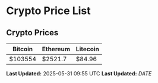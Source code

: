 # Crypto Price List

## Crypto Prices
| Bitcoin | Ethereum | Litecoin |
| ------- | -------- | -------- |
| $103554 | $2521.7 | $84.96 |
**Last Updated:** 2025-05-31 09:55 UTC
**Last Updated:** $DATE$
